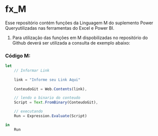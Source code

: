 # fx_M
Esse repositório contém funções da Linguagem M do suplemento Power Queryutilizadas nas ferramentas do Excel e Power BI. 

1. Para utilização das funções em M dispobilizadas no repositório do Github deverá ser utilizada a consulta de exemplo abaixo:

### Código M:
```js
let
    // Informar Link
    
    link = "Informe seu Link Aqui"
    
    ConteudoGit = Web.Contents(link),

    // lendo o binario do conteudo
    Script = Text.FromBinary(ConteudoGit),

    // executando
    Run = Expression.Evaluate(Script)

in
    Run
```
